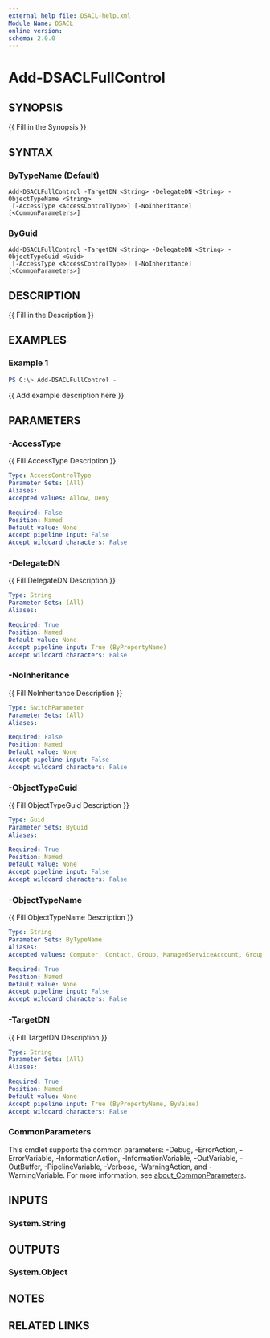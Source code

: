 ```yaml
---
external help file: DSACL-help.xml
Module Name: DSACL
online version:
schema: 2.0.0
---
```


# Add-DSACLFullControl

## SYNOPSIS
{{ Fill in the Synopsis }}

## SYNTAX

### ByTypeName (Default)
```
Add-DSACLFullControl -TargetDN <String> -DelegateDN <String> -ObjectTypeName <String>
 [-AccessType <AccessControlType>] [-NoInheritance] [<CommonParameters>]
```

### ByGuid
```
Add-DSACLFullControl -TargetDN <String> -DelegateDN <String> -ObjectTypeGuid <Guid>
 [-AccessType <AccessControlType>] [-NoInheritance] [<CommonParameters>]
```

## DESCRIPTION
{{ Fill in the Description }}

## EXAMPLES

### Example 1
```powershell
PS C:\> Add-DSACLFullControl -
```

{{ Add example description here }}

## PARAMETERS

### -AccessType
{{ Fill AccessType Description }}

```yaml
Type: AccessControlType
Parameter Sets: (All)
Aliases:
Accepted values: Allow, Deny

Required: False
Position: Named
Default value: None
Accept pipeline input: False
Accept wildcard characters: False
```

### -DelegateDN
{{ Fill DelegateDN Description }}

```yaml
Type: String
Parameter Sets: (All)
Aliases:

Required: True
Position: Named
Default value: None
Accept pipeline input: True (ByPropertyName)
Accept wildcard characters: False
```

### -NoInheritance
{{ Fill NoInheritance Description }}

```yaml
Type: SwitchParameter
Parameter Sets: (All)
Aliases:

Required: False
Position: Named
Default value: None
Accept pipeline input: False
Accept wildcard characters: False
```

### -ObjectTypeGuid
{{ Fill ObjectTypeGuid Description }}

```yaml
Type: Guid
Parameter Sets: ByGuid
Aliases:

Required: True
Position: Named
Default value: None
Accept pipeline input: False
Accept wildcard characters: False
```

### -ObjectTypeName
{{ Fill ObjectTypeName Description }}

```yaml
Type: String
Parameter Sets: ByTypeName
Aliases:
Accepted values: Computer, Contact, Group, ManagedServiceAccount, GroupManagedServiceAccount, User, All

Required: True
Position: Named
Default value: None
Accept pipeline input: False
Accept wildcard characters: False
```

### -TargetDN
{{ Fill TargetDN Description }}

```yaml
Type: String
Parameter Sets: (All)
Aliases:

Required: True
Position: Named
Default value: None
Accept pipeline input: True (ByPropertyName, ByValue)
Accept wildcard characters: False
```

### CommonParameters
This cmdlet supports the common parameters: -Debug, -ErrorAction, -ErrorVariable, -InformationAction, -InformationVariable, -OutVariable, -OutBuffer, -PipelineVariable, -Verbose, -WarningAction, and -WarningVariable. For more information, see [about_CommonParameters](http://go.microsoft.com/fwlink/?LinkID=113216).

## INPUTS

### System.String

## OUTPUTS

### System.Object
## NOTES

## RELATED LINKS
